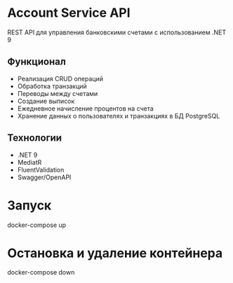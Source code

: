 ﻿# Account Service API
REST API для управления банковскими счетами с использованием .NET 9

## Функционал
- Реализация CRUD операций
- Обработка транзакций
- Переводы между счетами
- Создание выписок
- Ежедневное начисление процентов на счета
- Хранение данных о пользователях и транзакциях в БД PostgreSQL

## Технологии
- .NET 9
- MediatR
- FluentValidation
- Swagger/OpenAPI

# Запуск
docker-compose up

# Остановка и удаление контейнера
docker-compose down
